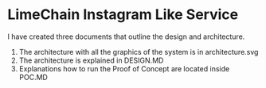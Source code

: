 # LimeChain Instagram Like Service

I have created three documents that outline the design and architecture.

1. The architecture with all the graphics of the system is in architecture.svg
2. The architecture is explained in DESIGN.MD
3. Explanations how to run the Proof of Concept are located inside POC.MD

